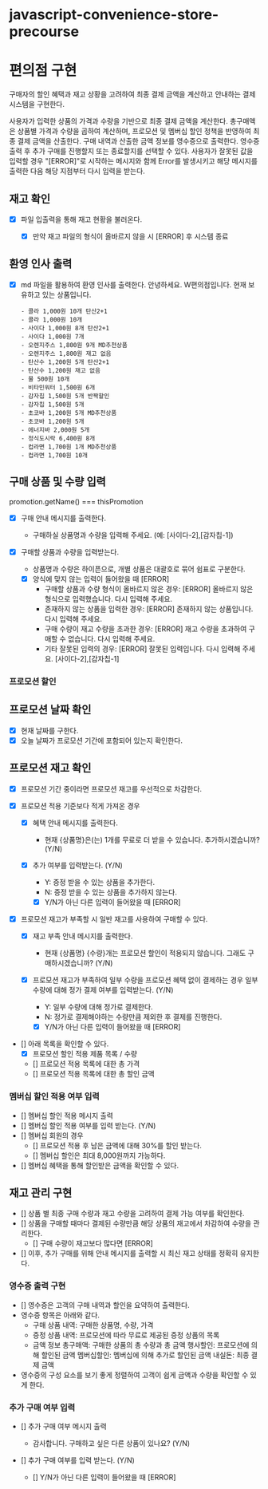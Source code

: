 # javascript-convenience-store-precourse

# 편의점 구현

구매자의 할인 혜택과 재고 상황을 고려하여 최종 결제 금액을 계산하고 안내하는 결제 시스템을 구현한다.

사용자가 입력한 상품의 가격과 수량을 기반으로 최종 결제 금액을 계산한다.
총구매액은 상품별 가격과 수량을 곱하여 계산하며, 프로모션 및 멤버십 할인 정책을 반영하여 최종 결제 금액을 산출한다.
구매 내역과 산출한 금액 정보를 영수증으로 출력한다.
영수증 출력 후 추가 구매를 진행할지 또는 종료할지를 선택할 수 있다.
사용자가 잘못된 값을 입력할 경우 "[ERROR]"로 시작하는 메시지와 함께 Error를 발생시키고 해당 메시지를 출력한 다음 해당 지점부터 다시 입력을 받는다.

## 재고 확인

- [x] 파일 입출력을 통해 재고 현황을 불러온다.
  - [x] 만약 재고 파일의 형식이 올바르지 않을 시 [ERROR] 후 시스템 종료



## 환영 인사 출력

- [x] md 파일을 활용하여 환영 인사를 출력한다.
  안녕하세요. W편의점입니다.
  현재 보유하고 있는 상품입니다.

      - 콜라 1,000원 10개 탄산2+1
      - 콜라 1,000원 10개
      - 사이다 1,000원 8개 탄산2+1
      - 사이다 1,000원 7개
      - 오렌지주스 1,800원 9개 MD추천상품
      - 오렌지주스 1,800원 재고 없음
      - 탄산수 1,200원 5개 탄산2+1
      - 탄산수 1,200원 재고 없음
      - 물 500원 10개
      - 비타민워터 1,500원 6개
      - 감자칩 1,500원 5개 반짝할인
      - 감자칩 1,500원 5개
      - 초코바 1,200원 5개 MD추천상품
      - 초코바 1,200원 5개
      - 에너지바 2,000원 5개
      - 정식도시락 6,400원 8개
      - 컵라면 1,700원 1개 MD추천상품
      - 컵라면 1,700원 10개

## 구매 상품 및 수량 입력

promotion.getName() === thisPromotion
- [x] 구매 안내 메시지를 출력한다.

  - 구매하실 상품명과 수량을 입력해 주세요. (예: [사이다-2],[감자칩-1])
- [x] 구매할 상품과 수량을 입력받는다.
  - 상품명과 수량은 하이픈으로, 개별 상품은 대괄호로 묶어 쉼표로 구분한다.
  - [x] 양식에 맞지 않는 입력이 들어왔을 때 [ERROR]
    - 구매할 상품과 수량 형식이 올바르지 않은 경우: [ERROR] 올바르지 않은 형식으로 입력했습니다. 다시 입력해 주세요.
    - 존재하지 않는 상품을 입력한 경우: [ERROR] 존재하지 않는 상품입니다. 다시 입력해 주세요.
    - 구매 수량이 재고 수량을 초과한 경우: [ERROR] 재고 수량을 초과하여 구매할 수 없습니다. 다시 입력해 주세요.
    - 기타 잘못된 입력의 경우: [ERROR] 잘못된 입력입니다. 다시 입력해 주세요.
    [사이다-2],[감자칩-1]


### 프로모션 할인

## 프로모션 날짜 확인

- [x] 현재 날짜를 구한다.
- [x] 오늘 날짜가 프로모션 기간에 포함되어 있는지 확인한다.

## 프로모션 재고 확인

- [x] 프로모션 기간 중이라면 프로모션 재고를 우선적으로 차감한다.

- [x] 프로모션 적용 기준보다 적게 가져온 경우

  - [x] 혜택 안내 메시지를 출력한다. 
    - 현재 {상품명}은(는) 1개를 무료로 더 받을 수 있습니다. 추가하시겠습니까? (Y/N)
  - [x] 추가 여부를 입력받는다. (Y/N)

    - Y: 증정 받을 수 있는 상품을 추가한다.
    - N: 증정 받을 수 있는 상품을 추가하지 않는다.

    - [x] Y/N가 아닌 다른 입력이 들어왔을 때 [ERROR]

- [x] 프로모션 재고가 부족할 시 일반 재고를 사용하여 구매할 수 있다.

  - [x] 재고 부족 안내 메시지를 출력한다.
    - 현재 {상품명} {수량}개는 프로모션 할인이 적용되지 않습니다. 그래도 구매하시겠습니까? (Y/N)

  - [x] 프로모션 재고가 부족하여 일부 수량을 프로모션 혜택 없이 결제하는 경우 일부 수량에 대해 정가 결제 여부를 입력받는다. (Y/N)
    - Y: 일부 수량에 대해 정가로 결제한다.
    - N: 정가로 결제해야하는 수량만큼 제외한 후 결제를 진행한다.
    - [x] Y/N가 아닌 다른 입력이 들어왔을 때 [ERROR]

- [] 아래 목록을 확인할 수 있다.
  - [x] 프로모션 할인 적용 제품 목록 / 수량
  - [] 프로모션 적용 목록에 대한 총 가격
  - [] 프로모션 적용 목록에 대한 총 할인 금액

### 멤버십 할인 적용 여부 입력

- [] 멤버십 할인 적용 메시지 출력
- [] 멤버십 할인 적용 여부를 입력 받는다. (Y/N)
- [] 멤버십 회원의 경우
  - [] 프로모션 적용 후 남은 금액에 대해 30%를 할인 받는다.
  - [] 멤버십 할인은 최대 8,000원까지 가능하다.
- [] 멤버십 혜택을 통해 할인받은 금액을 확인할 수 있다.

## 재고 관리 구현

- [] 상품 별 최종 구매 수량과 재고 수량을 고려하여 결제 가능 여부를 확인한다.
- [] 상품을 구매할 때마다 결제된 수량만큼 해당 상품의 재고에서 차감하여 수량을 관리한다.
  - [] 구매 수량이 재고보다 많다면 [ERROR]
- [] 이후, 추가 구매를 위해 안내 메시지를 출력할 시 최신 재고 상태를 정확히 유지한다.

### 영수증 출력 구현

- [] 영수증은 고객의 구매 내역과 할인을 요약하여 출력한다.
- 영수증 항목은 아래와 같다.
  - 구매 상품 내역: 구매한 상품명, 수량, 가격
  - 증정 상품 내역: 프로모션에 따라 무료로 제공된 증정 상품의 목록
  - 금액 정보
    총구매액: 구매한 상품의 총 수량과 총 금액
    행사할인: 프로모션에 의해 할인된 금액
    멤버십할인: 멤버십에 의해 추가로 할인된 금액
    내실돈: 최종 결제 금액
- 영수증의 구성 요소를 보기 좋게 정렬하여 고객이 쉽게 금액과 수량을 확인할 수 있게 한다.

### 추가 구매 여부 입력

- [] 추가 구매 여부 메시지 출력

  - 감사합니다. 구매하고 싶은 다른 상품이 있나요? (Y/N)

- [] 추가 구매 여부를 입력 받는다. (Y/N)
  - [] Y/N가 아닌 다른 입력이 들어왔을 때 [ERROR]



